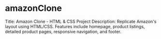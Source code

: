 # amazonClone
Title: Amazon Clone - HTML &amp; CSS Project  Description: Replicate Amazon's layout using HTML/CSS. Features include homepage, product listings, detailed product pages, responsive navigation, and footer.
